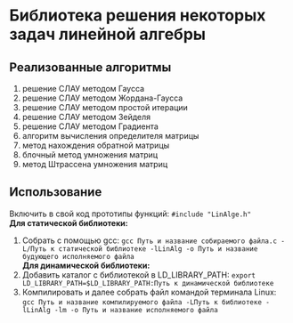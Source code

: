 # Библиотека решения некоторых задач линейной алгебры
## Реализованные алгоритмы
1. решение СЛАУ методом Гаусса
2. решение СЛАУ методом Жордана-Гаусса
3. решение СЛАУ методом простой итерации
4. решение СЛАУ методом Зейделя
5. решение СЛАУ методом Градиента
6. алгоритм вычисления определителя матрицы
7. метод нахождения обратной матрицы
8. блочный метод умножения матриц
9. метод Штрассена умножения матриц
## Использование
Включить в свой код прототипы функций: ```#include "LinAlge.h"```<br>
**Для статической библиотеки:**
1. Собрать с помощью gcc: ```gcc Путь и название собираемого файла.c -L/Путь к статической библиотеке -lLinAlg -o Путь и название будующего исполняемого файла```<br>
**Для динамической библиотеки:**
1. Добавить каталог с библиотекой в LD_LIBRARY_PATH: ```export LD_LIBRARY_PATH=$LD_LIBRARY_PATH:Путь к динамической библиотеке```
2. Компилировать и далее собрать файл командой терминала Linux: ```gcc Путь и название компилируемого файла -LПуть к библиотеке -lLinAlg -lm -o Путь и название исполняемого файла ```
